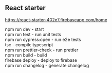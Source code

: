 ## React starter
  
https://react-starter-402e7.firebaseapp.com/home 

npm run dev - start   
npm run test - run unit tests  
npm run cypress:open - run e2e tests  
tsc - compile typescript  
npm run prettier-check - run prettier  
npm run build - build  
firebase deploy - deploy to firebase  
npm run changelog - generate changelog  
